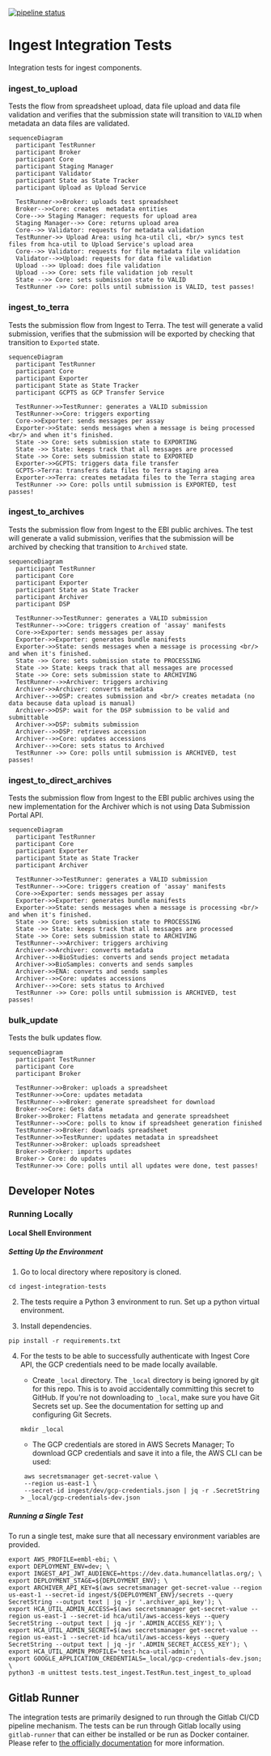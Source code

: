 [![pipeline status](https://gitlab.ebi.ac.uk/hca/ingest-integration-tests/badges/dev/pipeline.svg)](https://gitlab.ebi.ac.uk/hca/ingest-integration-tests/-/commits/dev)


# Ingest Integration Tests
Integration tests for ingest components.

### ingest_to_upload

Tests the flow from spreadsheet upload, data file upload and data file validation and verifies that the submission state will transition to `VALID` when metadata an data files are validated.


```mermaid
sequenceDiagram
  participant TestRunner
  participant Broker
  participant Core
  participant Staging Manager
  participant Validator
  participant State as State Tracker
  participant Upload as Upload Service

  TestRunner->>Broker: uploads test spreadsheet
  Broker-->>Core: creates  metadata entities
  Core-->> Staging Manager: requests for upload area
  Staging Manager-->> Core: returns upload area
  Core-->> Validator: requests for metadata validation
  TestRunner->> Upload Area: using hca-util cli, <br/> syncs test files from hca-util to Upload Service's upload area
  Core-->> Validator: requests for file metadata file validation
  Validator-->>Upload: requests for data file validation
  Upload -->> Upload: does file validation
  Upload -->> Core: sets file validation job result
  State -->> Core: sets submission state to VALID
  TestRunner ->> Core: polls until submission is VALID, test passes!
```

### ingest_to_terra
Tests the submission flow from Ingest to Terra. The test will generate a valid submission, verifies that the submission will be exported by checking that transition to `Exported` state.
```mermaid
sequenceDiagram
  participant TestRunner
  participant Core
  participant Exporter
  participant State as State Tracker
  participant GCPTS as GCP Transfer Service

  TestRunner->>TestRunner: generates a VALID submission
  TestRunner->>Core: triggers exporting
  Core->>Exporter: sends messages per assay
  Exporter->>State: sends messages when a message is being processed <br/> and when it's finished.
  State ->> Core: sets submission state to EXPORTING
  State ->> State: keeps track that all messages are processed
  State ->> Core: sets submission state to EXPORTED
  Exporter->>GCPTS: triggers data file transfer
  GCPTS->Terra: transfers data files to Terra staging area
  Exporter->>Terra: creates metadata files to the Terra staging area
  TestRunner ->> Core: polls until submission is EXPORTED, test passes!
```
### ingest_to_archives
Tests the submission flow from Ingest to the EBI public archives. The test will generate a valid submission, verifies that the submission will be archived by checking that transition to `Archived` state.

```mermaid
sequenceDiagram
  participant TestRunner
  participant Core
  participant Exporter
  participant State as State Tracker
  participant Archiver
  participant DSP

  TestRunner->>TestRunner: generates a VALID submission
  TestRunner-->>Core: triggers creation of 'assay' manifests
  Core->>Exporter: sends messages per assay
  Exporter->>Exporter: generates bundle manifests
  Exporter->>State: sends messages when a message is processing <br/> and when it's finished.
  State ->> Core: sets submission state to PROCESSING
  State ->> State: keeps track that all messages are processed
  State ->> Core: sets submission state to ARCHIVING
  TestRunner-->>Archiver: triggers archiving
  Archiver->>Archiver: converts metadata
  Archiver-->>DSP: creates submission and <br/> creates metadata (no data because data upload is manual)
  Archiver->>DSP: wait for the DSP submission to be valid and submittable
  Archiver->>DSP: submits submission
  Archiver-->>DSP: retrieves accession
  Archiver-->>Core: updates accessions
  Archiver-->>Core: sets status to Archived
  TestRunner ->> Core: polls until submission is ARCHIVED, test passes!
```
### ingest_to_direct_archives
Tests the submission flow from Ingest to the EBI public archives using the new implementation for the Archiver which is not using Data Submission Portal API.

```mermaid
sequenceDiagram
  participant TestRunner
  participant Core
  participant Exporter
  participant State as State Tracker
  participant Archiver

  TestRunner->>TestRunner: generates a VALID submission
  TestRunner-->>Core: triggers creation of 'assay' manifests
  Core->>Exporter: sends messages per assay
  Exporter->>Exporter: generates bundle manifests
  Exporter->>State: sends messages when a message is processing <br/> and when it's finished.
  State ->> Core: sets submission state to PROCESSING
  State ->> State: keeps track that all messages are processed
  State ->> Core: sets submission state to ARCHIVING
  TestRunner-->>Archiver: triggers archiving
  Archiver->>Archiver: converts metadata
  Archiver-->>BioStudies: converts and sends project metadata
  Archiver->>BioSamples: converts and sends samples
  Archiver->>ENA: converts and sends samples
  Archiver-->>Core: updates accessions
  Archiver-->>Core: sets status to Archived
  TestRunner ->> Core: polls until submission is ARCHIVED, test passes!
```
### bulk_update
Tests the bulk updates flow. 

```mermaid
sequenceDiagram
  participant TestRunner
  participant Core
  participant Broker
  
  TestRunner->>Broker: uploads a spreadsheet
  TestRunner->>Core: updates metadata
  TestRunner-->>Broker: generate spreadsheet for download
  Broker->>Core: Gets data 
  Broker->>Broker: Flattens metadata and generate spreadsheet
  TestRunner-->>Core: polls to know if spreadsheet generation finished
  TestRunner->>Broker: downloads spreadsheet
  TestRunner->>TestRunner: updates metadata in spreadsheet
  TestRunner->>Broker: uploads spreadsheet
  Broker->>Broker: imports updates
  Broker-> Core: do updates
  TestRunner->> Core: polls until all updates were done, test passes!
```

## Developer Notes

### Running Locally

#### Local Shell Environment

##### Setting Up the Environment
1. Go to local directory where repository is cloned.

```
cd ingest-integration-tests
```

2. The tests require a Python 3 environment to run. Set up a python virtual environment.

3. Install dependencies.

```
pip install -r requirements.txt
```
4. For the tests to be able to successfully authenticate with Ingest Core API, the GCP credentials need to be 
made locally available.

    * Create `_local` directory. The `_local` directory is being ignored by git for this repo. This is to avoid accidentally committing this secret to GitHub.
    If you're not downloading to `_local`, make sure you have Git Secrets set up. See the documentation for setting up and configuring Git Secrets.
    ```
    mkdir _local
    ```
    * The GCP credentials are stored in AWS Secrets Manager; To download GCP credentials and save it into a file, the AWS CLI can be used:
    
    ```
     aws secretsmanager get-secret-value \
     --region us-east-1 \
     --secret-id ingest/dev/gcp-credentials.json | jq -r .SecretString > _local/gcp-credentials-dev.json
    ```

##### Running a Single Test

To run a single test, make sure that all necessary environment variables are provided.

```
export AWS_PROFILE=embl-ebi; \
export DEPLOYMENT_ENV=dev; \
export INGEST_API_JWT_AUDIENCE=https://dev.data.humancellatlas.org/; \
export DEPLOYMENT_STAGE=${DEPLOYMENT_ENV}; \
export ARCHIVER_API_KEY=$(aws secretsmanager get-secret-value --region us-east-1 --secret-id ingest/${DEPLOYMENT_ENV}/secrets --query SecretString --output text | jq -jr '.archiver_api_key'); \
export HCA_UTIL_ADMIN_ACCESS=$(aws secretsmanager get-secret-value --region us-east-1 --secret-id hca/util/aws-access-keys --query SecretString --output text | jq -jr '.ADMIN_ACCESS_KEY'); \
export HCA_UTIL_ADMIN_SECRET=$(aws secretsmanager get-secret-value --region us-east-1 --secret-id hca/util/aws-access-keys --query SecretString --output text | jq -jr '.ADMIN_SECRET_ACCESS_KEY'); \
export HCA_UTIL_ADMIN_PROFILE='test-hca-util-admin'; \
export GOOGLE_APPLICATION_CREDENTIALS=_local/gcp-credentials-dev.json; \
python3 -m unittest tests.test_ingest.TestRun.test_ingest_to_upload
``` 

## Gitlab Runner

The integration tests are primarily designed to run through the Gitlab CI/CD pipeline mechanism. The tests can be run
through Gitlab locally using `gitlab-runner` that can either be installed or be run as Docker container. Please refer
to [the officially documentation](https://docs.gitlab.com/runner/) for more information.